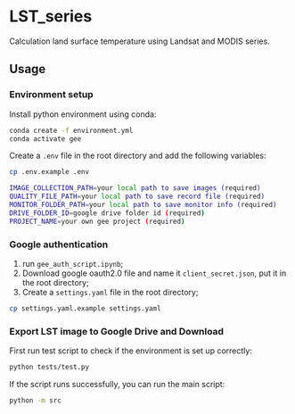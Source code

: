 # LST_series

Calculation land surface temperature using Landsat and MODIS series.

## Usage

### Environment setup

Install python environment using conda:

```bash
conda create -f environment.yml
conda activate gee
```

Create a `.env`  file in the root directory and add the following variables:

```bash
cp .env.example .env
```

```bash # .env
IMAGE_COLLECTION_PATH=your local path to save images (required)
QUALITY_FILE_PATH=your local path to save record file (required)
MONITOR_FOLDER_PATH=your local path to save monitor info (required)
DRIVE_FOLDER_ID=google drive folder id (required)
PROJECT_NAME=your own gee project (required)
```

### Google authentication

1. run `gee_auth_script.ipynb`;
2. Download google oauth2.0 file and name it `client_secret.json`, put it in the root directory;
3. Create a `settings.yaml` file in the root directory;

```bash
cp settings.yaml.example settings.yaml
```

### Export LST image to Google Drive and Download

First run test script to check if the environment is set up correctly:

```bash
python tests/test.py
```

If the script runs successfully, you can run the main script:

```bash
python -m src
```